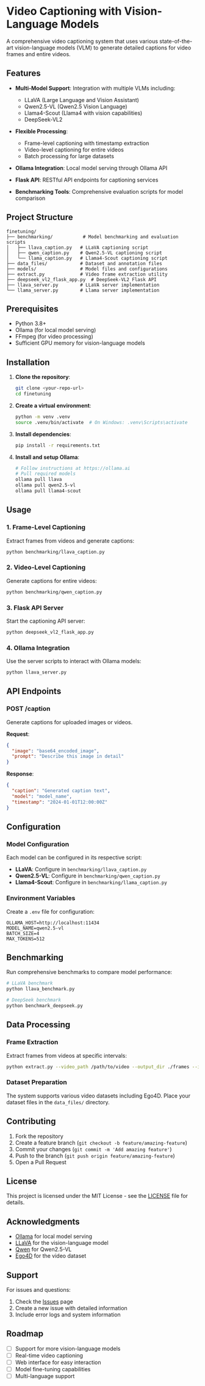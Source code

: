 # Video Captioning with Vision-Language Models

A comprehensive video captioning system that uses various state-of-the-art vision-language models (VLM) to generate detailed captions for video frames and entire videos.

## Features

- **Multi-Model Support**: Integration with multiple VLMs including:
  - LLaVA (Large Language and Vision Assistant)
  - Qwen2.5-VL (Qwen2.5 Vision Language)
  - Llama4-Scout (Llama4 with vision capabilities)
  - DeepSeek-VL2

- **Flexible Processing**: 
  - Frame-level captioning with timestamp extraction
  - Video-level captioning for entire videos
  - Batch processing for large datasets

- **Ollama Integration**: Local model serving through Ollama API
- **Flask API**: RESTful API endpoints for captioning services
- **Benchmarking Tools**: Comprehensive evaluation scripts for model comparison

## Project Structure

```
finetuning/
├── benchmarking/           # Model benchmarking and evaluation scripts
│   ├── llava_caption.py   # LLaVA captioning script
│   ├── qwen_caption.py    # Qwen2.5-VL captioning script
│   └── llama_caption.py   # Llama4-Scout captioning script
├── data_files/            # Dataset and annotation files
├── models/                # Model files and configurations
├── extract.py             # Video frame extraction utility
├── deepseek_vl2_flask_app.py  # DeepSeek-VL2 Flask API
├── llava_server.py        # LLaVA server implementation
└── llama_server.py        # Llama server implementation
```

## Prerequisites

- Python 3.8+
- Ollama (for local model serving)
- FFmpeg (for video processing)
- Sufficient GPU memory for vision-language models

## Installation

1. **Clone the repository**:
   ```bash
   git clone <your-repo-url>
   cd finetuning
   ```

2. **Create a virtual environment**:
   ```bash
   python -m venv .venv
   source .venv/bin/activate  # On Windows: .venv\Scripts\activate
   ```

3. **Install dependencies**:
   ```bash
   pip install -r requirements.txt
   ```

4. **Install and setup Ollama**:
   ```bash
   # Follow instructions at https://ollama.ai
   # Pull required models
   ollama pull llava
   ollama pull qwen2.5-vl
   ollama pull llama4-scout
   ```

## Usage

### 1. Frame-Level Captioning

Extract frames from videos and generate captions:

```bash
python benchmarking/llava_caption.py
```

### 2. Video-Level Captioning

Generate captions for entire videos:

```bash
python benchmarking/qwen_caption.py
```

### 3. Flask API Server

Start the captioning API server:

```bash
python deepseek_vl2_flask_app.py
```

### 4. Ollama Integration

Use the server scripts to interact with Ollama models:

```bash
python llava_server.py
```

## API Endpoints

### POST /caption
Generate captions for uploaded images or videos.

**Request**:
```json
{
  "image": "base64_encoded_image",
  "prompt": "Describe this image in detail"
}
```

**Response**:
```json
{
  "caption": "Generated caption text",
  "model": "model_name",
  "timestamp": "2024-01-01T12:00:00Z"
}
```

## Configuration

### Model Configuration

Each model can be configured in its respective script:

- **LLaVA**: Configure in `benchmarking/llava_caption.py`
- **Qwen2.5-VL**: Configure in `benchmarking/qwen_caption.py`
- **Llama4-Scout**: Configure in `benchmarking/llama_caption.py`

### Environment Variables

Create a `.env` file for configuration:

```env
OLLAMA_HOST=http://localhost:11434
MODEL_NAME=qwen2.5-vl
BATCH_SIZE=4
MAX_TOKENS=512
```

## Benchmarking

Run comprehensive benchmarks to compare model performance:

```bash
# LLaVA benchmark
python llava_benchmark.py

# DeepSeek benchmark
python benchmark_deepseek.py
```

## Data Processing

### Frame Extraction

Extract frames from videos at specific intervals:

```bash
python extract.py --video_path /path/to/video --output_dir ./frames --interval 1
```

### Dataset Preparation

The system supports various video datasets including Ego4D. Place your dataset files in the `data_files/` directory.

## Contributing

1. Fork the repository
2. Create a feature branch (`git checkout -b feature/amazing-feature`)
3. Commit your changes (`git commit -m 'Add amazing feature'`)
4. Push to the branch (`git push origin feature/amazing-feature`)
5. Open a Pull Request

## License

This project is licensed under the MIT License - see the [LICENSE](LICENSE) file for details.

## Acknowledgments

- [Ollama](https://ollama.ai) for local model serving
- [LLaVA](https://github.com/haotian-liu/LLaVA) for the vision-language model
- [Qwen](https://github.com/QwenLM/Qwen-VL) for Qwen2.5-VL
- [Ego4D](https://ego4d-data.org/) for the video dataset

## Support

For issues and questions:
1. Check the [Issues](https://github.com/your-username/your-repo/issues) page
2. Create a new issue with detailed information
3. Include error logs and system information

## Roadmap

- [ ] Support for more vision-language models
- [ ] Real-time video captioning
- [ ] Web interface for easy interaction
- [ ] Model fine-tuning capabilities
- [ ] Multi-language support 